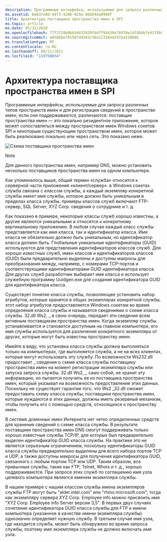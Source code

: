 ```yaml
---
description: Программные интерфейсы, используемые для запроса различных типов пространств имен и для регистрации сведений в пространстве имен, если они поддерживаются, различаются.
ms.assetid: 6a037e8d-49f3-4286-929a-8bb64ea0960f
title: Архитектура поставщика пространства имен в SPI
ms.topic: article
ms.date: 05/31/2018
ms.openlocfilehash: 77f2f29b0bb5d432639fddff94430e76970e14f8bbbfe91f8b8478f2ee804c13
ms.sourcegitcommit: e858bbe701567d4583c50a11326e42d7ea51804b
ms.translationtype: MT
ms.contentlocale: ru-RU
ms.lasthandoff: 08/11/2021
ms.locfileid: "119758034"
---
```

# <a name="namespace-provider-architecture-in-the-spi"></a>Архитектура поставщика пространства имен в SPI

Программные интерфейсы, используемые для запроса различных типов пространств имен и для регистрации сведений в пространстве имен, если они поддерживаются, различаются. поставщик пространства имен — это локально резидентное приложение, которое может сопоставляться между пространством имен Windows сокетов SPI и некоторым существующим пространством имен, которое может быть реализовано локально или через сеть. Это показано ниже.

![Схема поставщика пространства имен](images/ovrvw3-1.png)

> [!Note]  
> Для данного пространства имен, например DNS, можно установить несколько поставщиков пространства имен на одном компьютере.

 

Как упоминалось выше, общий термин «служба» относится к серверной части приложения «клиент/сервер». в Windows сокетах служба связана с классом службы, а каждый экземпляр конкретной службы имеет имя службы, которое должно быть уникальным в пределах класса службы. примеры классов служб включают FTP-сервер, SQL Server, XYZ Corp. сведения о сотруднике и т. д.

Как показано в примере, некоторые классы служб хорошо известны, а другие являются уникальными и относятся к конкретному вертикальному приложению. В любом случае каждый класс службы представляется как имя класса, так и идентификатор класса. Имя класса не обязательно должно быть уникальным, но идентификатор класса должен быть. Глобальные уникальные идентификаторы (GUID) используются для представления идентификаторов классов служб. Для хорошо известных служб, имен классов и идентификаторов классов (GUID) были предварительно выделены и доступны макросы для преобразования между, например, с номерами TCP-портов и соответствующими идентификаторами GUID идентификатора класса. Для других служб разработчик выбирает имя класса и использует служебную программу Uuidgen.exe для создания идентификатора GUID для идентификатора класса.

Существует понятие класса службы, позволяющее установить набор атрибутов, которые хранятся в общих экземплярах конкретной службы. этот набор атрибутов предоставляется Windows сокетам во время определения класса службы и называется сведениями о схеме класса службы. 32.dll Ws2, \_ в свою очередь, передает эти сведения всем активным поставщикам пространства имен. Когда экземпляр службы устанавливается и становится доступным на главном компьютере, его имя службы используется для различения конкретного экземпляра от других, которые могут быть известны пространству имен.

Имейте в виду, что установка класса службы должна выполняться только на компьютерах, где выполняется служба, а не на всех клиентах, которые могут использовать эту службу. По возможности Ws232.dll предоставит \_ сведения о схеме класса службы поставщику пространства имен на момент регистрации экземпляра службы или запуска запроса службы. 32.dll Ws2, \_ само собой, не хранит эту информацию, но пытается получить ее из поставщика пространства имен, который указывал на возможность предоставления этих данных. Поскольку не существует гарантии того, что Ws2 \_32.dll сможет предоставить схему класса службы, поставщики пространства имен, которые нуждаются в этих данных, должны иметь резервный механизм, чтобы получить его с помощью средств, относящихся к пространству имен.

В системе доменных имен Интернета нет четко определенных средств для хранения сведений о схеме класса службы. В результате поставщики пространства имен DNS смогут поддерживать только хорошо известные службы TCP/IP, для которых был предварительно выделен идентификатор GUID класса службы. На практике это не является серьезным ограничением, поскольку идентификаторы GUID класса службы предварительно выделены для всего набора портов TCP и UDP, а также доступны макросы для получения идентификатора GUID, связанного с любым портом TCP или UDP. Таким образом, все привычные службы, такие как FTP, Telnet, Whois и т. д., хорошо поддерживаются. При запросе этих служб по соглашению имя узла целевого компьютера является именем экземпляра службы.

В нашем примере с нашим классом службы имена экземпляров службы FTP могут быть "alder.intel.com" или "rhino.microsoft.com", тогда как экземпляру сервера XYZ Corp. Employee info можно присвоить имя "XYZ Corp. Employee info Server версии 3,5". В первых двух случаях сочетание идентификатора GUID класса службы для FTP и имени компьютера (указанное в качестве имени экземпляра службы) однозначно определяет нужную службу. В третьем случае имя узла, где находится служба, может быть обнаружено во время запроса службы, поэтому имя экземпляра службы не должно включать имя узла.

 

 



